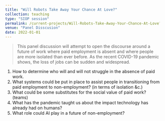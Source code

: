 ```yaml
---
title: "Will Robots Take Away Your Chance At Love?"
collection: teaching
type: "SIOP session"
permalink: /current-projects/Will-Robots-Take-Away-Your-Chance-At-Love?
venue: "Panel Disscusion"
date: 2022-01-01
---
```


> This panel discussion will attempt to open the discourse around a future of work where paid employment is absent and where people are more isolated than ever before. As the recent COVID-19 pandemic shows, the loss of jobs can be sudden and widespread. 

1. How to determine who will and will not struggle in the absence of paid work. 
2. What systems could be put in place to assist people in transitioning from paid employment to non-employment? (in terms of isolation &c.) 
3. What could be some substitutes for the social value of paid work? (teams)
4. What has the pandemic taught us about the impact technology has already had on humans?
5. What role could AI play in a future of non-employment?
